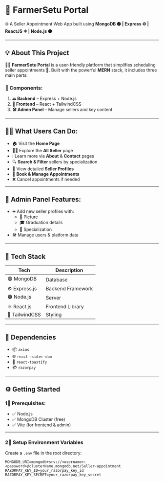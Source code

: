 # 🚜 FarmerSetu Portal  
🌐 A Seller Appointment Web App built using **MongoDB 🟢 | Express ⚙️ | ReactJS ⚛️ | Node.js 🟤**


---

## 💡 About This Project  
👨‍🌾 **FarmerSetu Portal** is a user-friendly platform that simplifies scheduling seller appointments 📅. Built with the powerful **MERN** stack, it includes three main parts:

### 🧱 Components:
1. **🔙 Backend** – Express + Node.js  
2. **🎨 Frontend** – React + TailwindCSS  
3. **🛠 Admin Panel** – Manage sellers and key content

---

## 🧑‍🌾 What Users Can Do:
- 🏠 Visit the **Home Page**
- 👨‍⚕️ Explore the **All Seller** page
- ℹ️ Learn more via **About** & **Contact** pages
- 🔍 **Search & Filter** sellers by specialization
- 📄 View detailed **Seller Profiles**
- 📆 **Book & Manage Appointments**
- ❌ Cancel appointments if needed

---

## 🔐 Admin Panel Features:
- ➕ Add new seller profiles with:
  - 📸 Picture
  - 🎓 Graduation details
  - 📘 Specialization
- 🛠 Manage users & platform data

---

## 🚀 Tech Stack

| Tech | Description |
|------|-------------|
| 🟢 MongoDB | Database |
| ⚙️ Express.js | Backend Framework |
| 🟤 Node.js | Server |
| ⚛️ React.js | Frontend Library |
| 🎨 TailwindCSS | Styling |

---

## 🧩 Dependencies

- 📦 `axios`
- 🌐 `react-router-dom`
- 🔔 `react-toastify`
- 💳 `razorpay`

---

## ⚙️ Getting Started

### 1⃣ Prerequisites:
- ✅ Node.js
- ✅ MongoDB Cluster (free)
- ✅ Vite (for frontend & admin)

---

### 2⃣ Setup Environment Variables  
Create a `.env` file in the root directory:

```env
MONGODB_URI=mongodb+srv://<username>:<password>@clusterName.mongodb.net/Seller-appointment
RAZORPAY_KEY_ID=your_razorpay_key_id
RAZORPAY_KEY_SECRET=your_razorpay_key_secret
